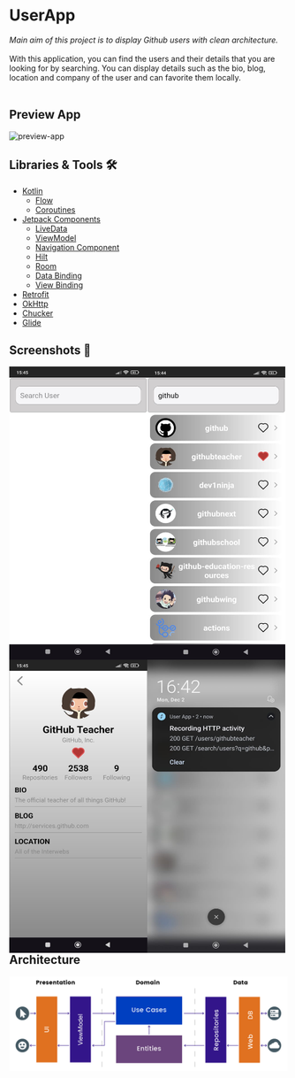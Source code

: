 # UserApp 
<i>Main aim of this project is to display Github users with clean architecture.</i>
<br><br>
With this application, you can find the users and their details that you are looking for by searching. 
You can display details such as the bio, blog, location and company of the user and can favorite them locally.
<br><br>

## Preview App
![preview-app](https://github.com/oguzhangedik/UserApp/blob/master/readmeImages/allscreen.gif)

## Libraries & Tools 🛠️

- [Kotlin](https://kotlinlang.org/docs/home.html)
    - [Flow](https://developer.android.com/kotlin/flow)
    - [Coroutines](https://developer.android.com/kotlin/coroutines)
- [Jetpack Components](https://developer.android.com/jetpack)
    - [LiveData](https://developer.android.com/reference/android/arch/lifecycle/LiveData)
    - [ViewModel](https://developer.android.com/topic/libraries/architecture/viewmodel)
    - [Navigation Component](https://developer.android.com/guide/navigation/navigation-getting-started)
    - [Hilt](https://developer.android.com/training/dependency-injection)
    - [Room](https://developer.android.com/jetpack/androidx/releases/room)
    - [Data Binding](https://developer.android.com/topic/libraries/data-binding)
    - [View Binding](https://developer.android.com/topic/libraries/view-binding)
- [Retrofit](https://square.github.io/retrofit)
- [OkHttp](https://github.com/square/okhttp)
- [Chucker](https://github.com/ChuckerTeam/chucker)
- [Glide](https://github.com/bumptech/glide)


## Screenshots 📱
<p align="left">
<img align="left" src="https://github.com/oguzhangedik/UserApp/blob/master/readmeImages/search_screen.jpeg" width="250" height="530"/>
<img align="left" src="https://github.com/oguzhangedik/UserApp/blob/master/readmeImages/list_screen.jpeg" width="250" height="530"/>
<img align="left" src="https://github.com/oguzhangedik/UserApp/blob/master/readmeImages/detail_screen.jpeg" width="250" height="530"/>
<img align="left" src="https://github.com/oguzhangedik/UserApp/blob/master/readmeImages/network_screen.jpeg" width="250" height="530"/></p>
<br><br><br><br><br><br><br><br><br><br><br><br><br><br><br><br><br><br><br><br><br><br><br><br><br><br><br><br><br><br><br><br><br><br><br><br><br><br><br><br><br><br><br><br><br>

## Architecture
![architecture](https://github.com/oguzhangedik/UserApp/blob/master/readmeImages/architecture.png)
